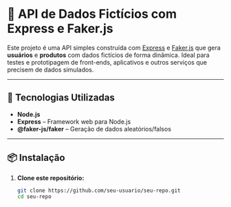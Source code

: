 # 🧪 API de Dados Fictícios com Express e Faker.js

Este projeto é uma API simples construída com [Express](https://expressjs.com/) e [Faker.js](https://fakerjs.dev/) que gera **usuários** e **produtos** com dados fictícios de forma dinâmica. Ideal para testes e prototipagem de front-ends, aplicativos e outros serviços que precisem de dados simulados.

---

## 🚀 Tecnologias Utilizadas

- **Node.js**
- **Express** – Framework web para Node.js
- **@faker-js/faker** – Geração de dados aleatórios/falsos

---

## 📦 Instalação

1. **Clone este repositório:**
   ```bash
   git clone https://github.com/seu-usuario/seu-repo.git
   cd seu-repo
